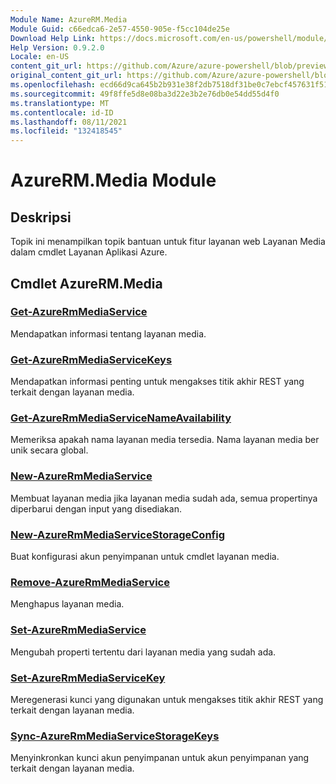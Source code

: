 ```yaml
---
Module Name: AzureRM.Media
Module Guid: c66edca6-2e57-4550-905e-f5cc104de25e
Download Help Link: https://docs.microsoft.com/en-us/powershell/module/azurerm.media
Help Version: 0.9.2.0
Locale: en-US
content_git_url: https://github.com/Azure/azure-powershell/blob/preview/src/ResourceManager/Media/Commands.Media/help/AzureRM.Media.md
original_content_git_url: https://github.com/Azure/azure-powershell/blob/preview/src/ResourceManager/Media/Commands.Media/help/AzureRM.Media.md
ms.openlocfilehash: ecd66d9ca645b2b931e38f2db7518df31be0c7ebcf457631f517b7f2d98defc0
ms.sourcegitcommit: 49f8ffe5d8e08ba3d22e3b2e76db0e54dd55d4f0
ms.translationtype: MT
ms.contentlocale: id-ID
ms.lasthandoff: 08/11/2021
ms.locfileid: "132418545"
---
```

# AzureRM.Media Module
## Deskripsi
Topik ini menampilkan topik bantuan untuk fitur layanan web Layanan Media dalam cmdlet Layanan Aplikasi Azure.

## Cmdlet AzureRM.Media
### [Get-AzureRmMediaService](Get-AzureRmMediaService.md)
Mendapatkan informasi tentang layanan media.

### [Get-AzureRmMediaServiceKeys](Get-AzureRmMediaServiceKeys.md)
Mendapatkan informasi penting untuk mengakses titik akhir REST yang terkait dengan layanan media.

### [Get-AzureRmMediaServiceNameAvailability](Get-AzureRmMediaServiceNameAvailability.md)
Memeriksa apakah nama layanan media tersedia.
Nama layanan media ber unik secara global.

### [New-AzureRmMediaService](New-AzureRmMediaService.md)
Membuat layanan media jika layanan media sudah ada, semua propertinya diperbarui dengan input yang disediakan.

### [New-AzureRmMediaServiceStorageConfig](New-AzureRmMediaServiceStorageConfig.md)
Buat konfigurasi akun penyimpanan untuk cmdlet layanan media.

### [Remove-AzureRmMediaService](Remove-AzureRmMediaService.md)
Menghapus layanan media.

### [Set-AzureRmMediaService](Set-AzureRmMediaService.md)
Mengubah properti tertentu dari layanan media yang sudah ada.

### [Set-AzureRmMediaServiceKey](Set-AzureRmMediaServiceKey.md)
Meregenerasi kunci yang digunakan untuk mengakses titik akhir REST yang terkait dengan layanan media.

### [Sync-AzureRmMediaServiceStorageKeys](Sync-AzureRmMediaServiceStorageKeys.md)
Menyinkronkan kunci akun penyimpanan untuk akun penyimpanan yang terkait dengan layanan media.

